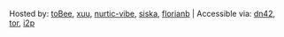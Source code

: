 Hosted by: [toBee](mailto:tom@xcv.vc), [xuu](mailto:xuu@sour.is), [nurtic-vibe](mailto:nurtic-vibe@grmml.eu), [siska](mailto:siska@nixnodes.net), [florianb](mailto:info@florianb.co) | Accessible via: [dn42](http://wiki.dn42), [tor](http://jsptropkiix3ki5u.onion), [i2p](http://beb6v2i4jevo72vvnx6segsk4zv3pu3prbwcfuta3bzrcv7boy2q.b32.i2p/)